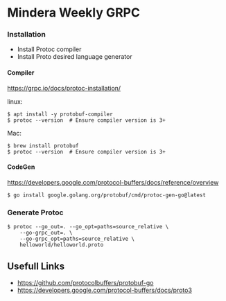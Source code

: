 # Mindera Weekly GRPC

### Installation

- Install Protoc compiler
- Install Proto desired language generator

#### Compiler

https://grpc.io/docs/protoc-installation/

linux:

```shell
$ apt install -y protobuf-compiler
$ protoc --version  # Ensure compiler version is 3+
```

Mac:

```shell
$ brew install protobuf
$ protoc --version  # Ensure compiler version is 3+
```

#### CodeGen

https://developers.google.com/protocol-buffers/docs/reference/overview

```shell
$ go install google.golang.org/protobuf/cmd/protoc-gen-go@latest
```

### Generate Protoc

```shell
$ protoc --go_out=. --go_opt=paths=source_relative \
    --go-grpc_out=. \
    --go-grpc_opt=paths=source_relative \
    helloworld/helloworld.proto
```


## Usefull Links
- https://github.com/protocolbuffers/protobuf-go
- https://developers.google.com/protocol-buffers/docs/proto3